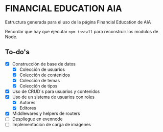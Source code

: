 # FINANCIAL EDUCATION AIA

Estructura generada para el uso de la página Financial Education de AIA

Recordar que hay que ejecutar `npm install` para reconstruir los modulos de Node.

## To-do's

- [x] Construcción de base de datos
    - [x] Colección de usuarios
    - [x] Colección de contenidos
    - [x] Colección de temas
    - [x] Colección de tipos
- [x] Uso de CRUD´s para usuarios y contenidos
- [x] Uso de un sistema de usuarios con roles
    -[x] Autores
    -[x] Editores
- [x] Middlewares y helpers de routers
- [ ] Despliegue en evennode
- [ ] Implementación de carga de imágenes
